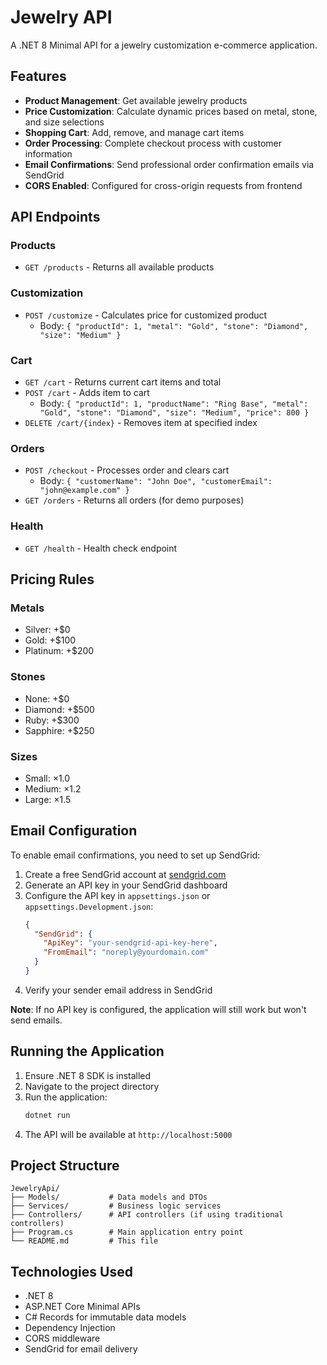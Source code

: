 # Jewelry API

A .NET 8 Minimal API for a jewelry customization e-commerce application.

## Features

- **Product Management**: Get available jewelry products
- **Price Customization**: Calculate dynamic prices based on metal, stone, and size selections
- **Shopping Cart**: Add, remove, and manage cart items
- **Order Processing**: Complete checkout process with customer information
- **Email Confirmations**: Send professional order confirmation emails via SendGrid
- **CORS Enabled**: Configured for cross-origin requests from frontend

## API Endpoints

### Products
- `GET /products` - Returns all available products

### Customization
- `POST /customize` - Calculates price for customized product
  - Body: `{ "productId": 1, "metal": "Gold", "stone": "Diamond", "size": "Medium" }`

### Cart
- `GET /cart` - Returns current cart items and total
- `POST /cart` - Adds item to cart
  - Body: `{ "productId": 1, "productName": "Ring Base", "metal": "Gold", "stone": "Diamond", "size": "Medium", "price": 800 }`
- `DELETE /cart/{index}` - Removes item at specified index

### Orders
- `POST /checkout` - Processes order and clears cart
  - Body: `{ "customerName": "John Doe", "customerEmail": "john@example.com" }`
- `GET /orders` - Returns all orders (for demo purposes)

### Health
- `GET /health` - Health check endpoint

## Pricing Rules

### Metals
- Silver: +$0
- Gold: +$100
- Platinum: +$200

### Stones
- None: +$0
- Diamond: +$500
- Ruby: +$300
- Sapphire: +$250

### Sizes
- Small: ×1.0
- Medium: ×1.2
- Large: ×1.5

## Email Configuration

To enable email confirmations, you need to set up SendGrid:

1. Create a free SendGrid account at [sendgrid.com](https://sendgrid.com)
2. Generate an API key in your SendGrid dashboard
3. Configure the API key in `appsettings.json` or `appsettings.Development.json`:
   ```json
   {
     "SendGrid": {
       "ApiKey": "your-sendgrid-api-key-here",
       "FromEmail": "noreply@yourdomain.com"
     }
   }
   ```
4. Verify your sender email address in SendGrid

**Note**: If no API key is configured, the application will still work but won't send emails.

## Running the Application

1. Ensure .NET 8 SDK is installed
2. Navigate to the project directory
3. Run the application:
   ```bash
   dotnet run
   ```
4. The API will be available at `http://localhost:5000`

## Project Structure

```
JewelryApi/
├── Models/           # Data models and DTOs
├── Services/         # Business logic services
├── Controllers/      # API controllers (if using traditional controllers)
├── Program.cs        # Main application entry point
└── README.md         # This file
```

## Technologies Used

- .NET 8
- ASP.NET Core Minimal APIs
- C# Records for immutable data models
- Dependency Injection
- CORS middleware
- SendGrid for email delivery
